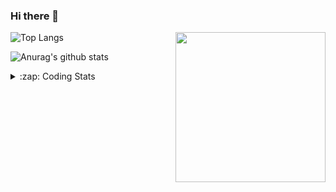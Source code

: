 ### Hi there 👋

<!--
**tao8687/tao8687** is a ✨ _special_ ✨ repository because its `README.md` (this file) appears on your GitHub profile.

Here are some ideas to get you started:

- 🔭 I’m currently working on ...
- 🌱 I’m currently learning ...
- 👯 I’m looking to collaborate on ...
- 🤔 I’m looking for help with ...
- 💬 Ask me about ...
- 📫 How to reach me: ...
- 😄 Pronouns: ...
- ⚡ Fun fact: ...
-->

<img align='right' src="https://media.giphy.com/media/M9gbBd9nbDrOTu1Mqx/giphy.gif" width="240">

  
![Top Langs](https://github-readme-stats.vercel.app/api/top-langs/?username=tao8687&layout=compact&title_color=23238E&text_color=A67D3D)

![Anurag's github stats](https://github-readme-stats.vercel.app/api?username=tao8687&show_icons=true&&text_color=A67D3D&title_color=23238E&show_icons=false&count_private=true&hide=stars)

<details>
  <summary>:zap: Coding Stats</summary>
  <br>
    
<!--START_SECTION:waka-->

```text
From: 11 February 2023 - To: 18 February 2023

C++          2 hrs 32 mins   ███████▒░░░░░░░░░░░░░░░░░   29.11 %
Makefile     1 hr 56 mins    █████▓░░░░░░░░░░░░░░░░░░░   22.21 %
C            1 hr 43 mins    █████░░░░░░░░░░░░░░░░░░░░   19.74 %
Other        52 mins         ██▓░░░░░░░░░░░░░░░░░░░░░░   10.10 %
```

<!--END_SECTION:waka-->
</details>
